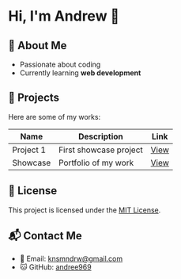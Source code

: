 # Hi, I'm Andrew 👋

## 🚀 About Me
- Passionate about coding  
- Currently learning **web development**  

## 📂 Projects
Here are some of my works:

| Name      | Description             | Link |
|-----------|-------------------------|------|
| Project 1 | First showcase project  | [View](#) |
| Showcase  | Portfolio of my work    | [View](#) |

## 📜 License
This project is licensed under the [MIT License](LICENSE).

## 📬 Contact Me
- 📧 Email: [knsmndrw@gmail.com](mailto:knsmndrw@gmail.com)  
- 🐱 GitHub: [andree969](https://github.com/andree969)
